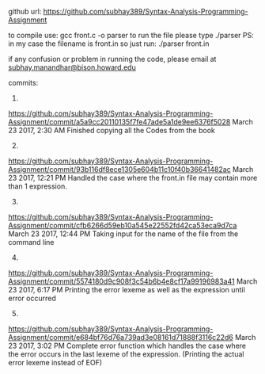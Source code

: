 github url: https://github.com/subhay389/Syntax-Analysis-Programming-Assignment

to compile use: gcc front.c -o parser
to run the file please type ./parser <filename>
PS: in my case the filename is front.in so just run: ./parser front.in

if any confusion or problem in running the code,  please email at subhay.manandhar@bison.howard.edu

commits:

1.
https://github.com/subhay389/Syntax-Analysis-Programming-Assignment/commit/a5a9cc20110135f7fe47ade5a1de9ee6376f5028
March 23 2017, 2:30 AM
Finished copying all the Codes from the book

2.
https://github.com/subhay389/Syntax-Analysis-Programming-Assignment/commit/93b116df8ece1305e604b11c10f40b36641482ac
March 23 2017, 12:21 PM
Handled the case where the front.in file may contain more than 1 expression.

3.
https://github.com/subhay389/Syntax-Analysis-Programming-Assignment/commit/cfb6266d59eb10a545e22552fd42ca53eca9d7ca
March 23 2017, 12:44 PM
Taking input for the name of the file from the command line

4.
https://github.com/subhay389/Syntax-Analysis-Programming-Assignment/commit/5574180d9c908f3c54b6b4e8cf17a99196983a41
March 23 2017, 6:17 PM
Printing the error lexeme as well as the expression until error occurred

5.
https://github.com/subhay389/Syntax-Analysis-Programming-Assignment/commit/e684bf76d76a739ad3e08161d71888f3116c22d6
March 23 2017, 3:02 PM
Complete error function which handles the case where the error occurs in the last lexeme of the expression. (Printing the actual error lexeme instead of EOF)
